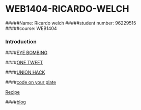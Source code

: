 # WEB1404-RICARDO-WELCH

#####Name: Ricardo welch
#####student number: 96229515
#####course: WEB1404


### Introduction




####[EYE BOMBING](https://github.com/TresFriends/EyeBombing)



####[ONE TWEET](https://github.com/Dirtyart1/one-tweet-research)



####[UNION HACK](https://github.com/Mhossain360/FLAG-3/blob/master/Presentation.md)



####[code on your plate](https://github.com/Dirtyart1/WEB14103-Ricardo-Welch)


[Recipe](https://thimbleprojects.org/dirtyart1/145118)


####[blog](http://fourthfloor.raveweb.net/rwelch/)
